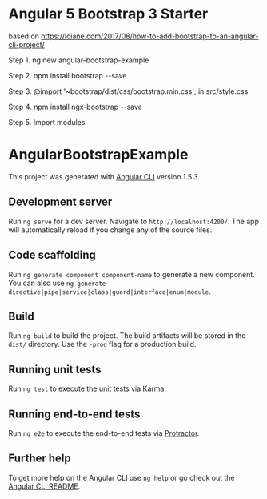 # Angular 5 Bootstrap 3 Starter 
based on https://loiane.com/2017/08/how-to-add-bootstrap-to-an-angular-cli-project/

Step 1. ng new angular-bootstrap-example

Step 2. npm install bootstrap --save

Step 3. @import '~bootstrap/dist/css/bootstrap.min.css'; in src/style.css

Step 4. npm install ngx-bootstrap --save

Step 5. Import modules


# AngularBootstrapExample

This project was generated with [Angular CLI](https://github.com/angular/angular-cli) version 1.5.3.

## Development server

Run `ng serve` for a dev server. Navigate to `http://localhost:4200/`. The app will automatically reload if you change any of the source files.

## Code scaffolding

Run `ng generate component component-name` to generate a new component. You can also use `ng generate directive|pipe|service|class|guard|interface|enum|module`.

## Build

Run `ng build` to build the project. The build artifacts will be stored in the `dist/` directory. Use the `-prod` flag for a production build.

## Running unit tests

Run `ng test` to execute the unit tests via [Karma](https://karma-runner.github.io).

## Running end-to-end tests

Run `ng e2e` to execute the end-to-end tests via [Protractor](http://www.protractortest.org/).

## Further help

To get more help on the Angular CLI use `ng help` or go check out the [Angular CLI README](https://github.com/angular/angular-cli/blob/master/README.md).
